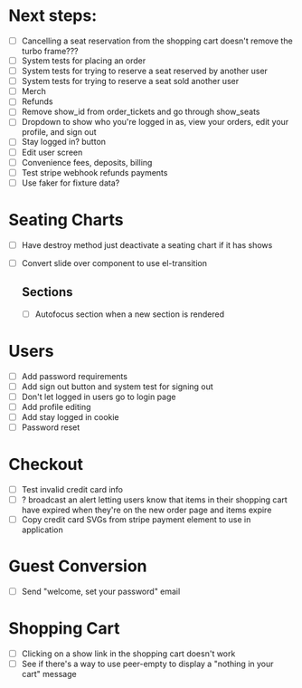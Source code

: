 # Next steps:
- [ ] Cancelling a seat reservation from the shopping cart doesn't remove the turbo frame???
- [ ] System tests for placing an order
- [ ] System tests for trying to reserve a seat reserved by another user
- [ ] System tests for trying to reserve a seat sold another user
- [ ] Merch
- [ ] Refunds
- [ ] Remove show_id from order_tickets and go through show_seats
- [ ] Dropdown to show who you're logged in as, view your orders, edit your profile, and sign out
- [ ] Stay logged in? button
- [ ] Edit user screen
- [ ] Convenience fees, deposits, billing
- [ ] Test stripe webhook refunds payments
- [ ] Use faker for fixture data?

# Seating Charts
- [ ] Have destroy method just deactivate a seating chart if it has shows
- [ ] Convert slide over component to use el-transition

  ## Sections
  - [ ] Autofocus section when a new section is rendered

# Users
- [ ] Add password requirements
- [ ] Add sign out button and system test for signing out
- [ ] Don't let logged in users go to login page
- [ ] Add profile editing
- [ ] Add stay logged in cookie
- [ ] Password reset

# Checkout
- [ ] Test invalid credit card info
- [ ] ? broadcast an alert letting users know that items in their shopping cart have expired when they're on the new order page and items expire
- [ ] Copy credit card SVGs from stripe payment element to use in application

# Guest Conversion
- [ ] Send "welcome, set your password" email

# Shopping Cart
- [ ] Clicking on a show link in the shopping cart doesn't work
- [ ] See if there's a way to use peer-empty to display a "nothing in your cart" message